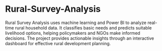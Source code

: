 # Rural-Survey-Analysis
Rural Survey Analysis uses machine learning and Power BI to analyze real-time rural household data. It classifies basic needs and predicts suitable livelihood options, helping policymakers and NGOs make informed decisions. The project provides actionable insights through an interactive dashboard for effective rural development planning.
